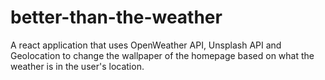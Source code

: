 # better-than-the-weather

A react application that uses OpenWeather API, Unsplash API and Geolocation to change the wallpaper of the homepage based on what the weather is in the user's location.

